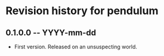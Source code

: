 # Revision history for pendulum

## 0.1.0.0 -- YYYY-mm-dd

* First version. Released on an unsuspecting world.
